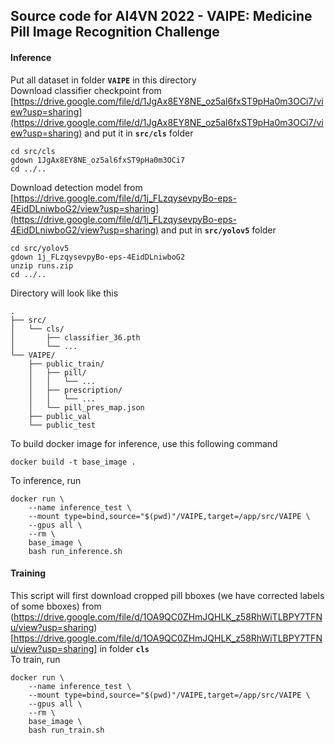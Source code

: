 ## Source code for AI4VN 2022 - VAIPE: Medicine Pill Image Recognition Challenge

#### Inference

Put all dataset in folder **`VAIPE`** in this directory <br/>
Download classifier checkpoint from [https://drive.google.com/file/d/1JgAx8EY8NE_oz5al6fxST9pHa0m3OCi7/view?usp=sharing](https://drive.google.com/file/d/1JgAx8EY8NE_oz5al6fxST9pHa0m3OCi7/view?usp=sharing) and put it in **`src/cls`** folder <br/>

```
cd src/cls
gdown 1JgAx8EY8NE_oz5al6fxST9pHa0m3OCi7
cd ../..
```
Download detection model from [https://drive.google.com/file/d/1j_FLzqysevpyBo-eps-4EidDLniwboG2/view?usp=sharing](https://drive.google.com/file/d/1j_FLzqysevpyBo-eps-4EidDLniwboG2/view?usp=sharing) and put in **`src/yolov5`** folder
```
cd src/yolov5
gdown 1j_FLzqysevpyBo-eps-4EidDLniwboG2
unzip runs.zip
cd ../..
```
Directory will look like this
```
.
├── src/
│   └── cls/
│       ├── classifier_36.pth 
│       └── ...
└── VAIPE/
    ├── public_train/
    │   ├── pill/
    │   │   └── ...
    │   ├── prescription/
    │   │   └── ...
    │   └── pill_pres_map.json
    ├── public_val
    └── public_test
```
To build docker image for inference, use this following command
```
docker build -t base_image .
```
To inference, run 
```
docker run \
    --name inference_test \
    --mount type=bind,source="$(pwd)"/VAIPE,target=/app/src/VAIPE \
    --gpus all \
    --rm \
    base_image \
    bash run_inference.sh
```

#### Training
This script will first download cropped pill bboxes (we have corrected labels of some bboxes) from (https://drive.google.com/file/d/1OA9QC0ZHmJQHLK_z58RhWiTLBPY7TFNu/view?usp=sharing)[https://drive.google.com/file/d/1OA9QC0ZHmJQHLK_z58RhWiTLBPY7TFNu/view?usp=sharing] in folder **`cls`** <br/>
To train, run 
```
docker run \
    --name inference_test \
    --mount type=bind,source="$(pwd)"/VAIPE,target=/app/src/VAIPE \
    --gpus all \
    --rm \
    base_image \
    bash run_train.sh
```

